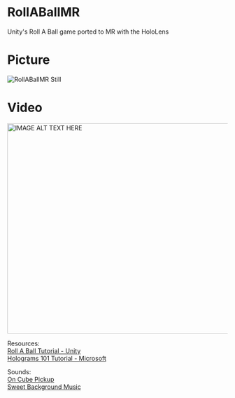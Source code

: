 # RollABallMR
Unity's Roll A Ball game ported to MR with the HoloLens

# Picture
![RollABallMR Still](http://imgur.com/yROL6Rq.jpg)

# Video
<a href="http://www.youtube.com/watch?feature=player_embedded&v=YVvFSfN5_Kk
" target="_blank"><img src="http://img.youtube.com/vi/YVvFSfN5_Kk/0.jpg"
alt="IMAGE ALT TEXT HERE" width="640" height="480" /></a>

Resources:  
[Roll A Ball Tutorial - Unity](https://unity3d.com/learn/tutorials/projects/roll-ball-tutorial)  
[Holograms 101 Tutorial - Microsoft](https://developer.microsoft.com/en-us/windows/mixed-reality/holograms_101e)

Sounds:  
[On Cube Pickup](https://www.freesound.org/people/bradwesson/sounds/135936/)  
[Sweet Background Music](https://www.freesound.org/people/FoolBoyMedia/sounds/320232/)
